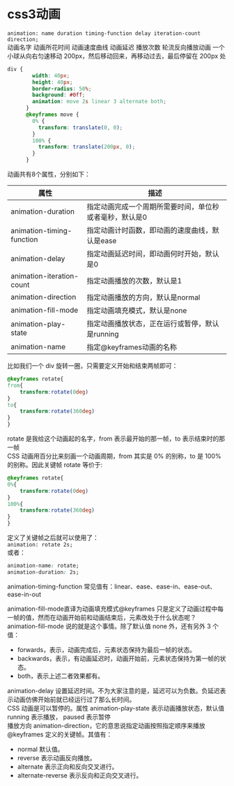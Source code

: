 # css3动画

`animation: name duration timing-function delay iteration-count direction;`  
动画名字 动画所花时间 动画速度曲线 动画延迟 播放次数 轮流反向播放动画 
一个小球从向右匀速移动 200px，然后移动回来，再移动过去，最后停留在 200px 处
```css
div {
        width: 40px;
        height: 40px;
        border-radius: 50%;
        background: #0ff;
        animation: move 2s linear 3 alternate both;
      }
      @keyframes move {
        0% {
          transform: translate(0, 0);
        }
        100% {
          transform: translate(200px, 0);
        }
      }
```

动画共有8个属性，分别如下：

| 属性                      | 描述                                                    |
| ------------------------- | ------------------------------------------------------- |
| animation-duration        | 指定动画完成一个周期所需要时间，单位秒或者毫秒，默认是0 |
| animation-timing-function | 指定动画计时函数，即动画的速度曲线，默认是ease          |
| animation-delay           | 指定动画延迟时间，即动画何时开始，默认是0               |
| animation-iteration-count | 指定动画播放的次数，默认是1                             |
| animation-direction       | 指定动画播放的方向，默认是normal                        |
| animation-fill-mode       | 指定动画填充模式，默认是none                            |
| animation-play-state      | 指定动画播放状态，正在运行或暂停，默认是running         |
| animation-name            | 指定@keyframes动画的名称                                |

比如我们一个 div 旋转一圈，只需要定义开始和结束两帧即可：  
```css
@keyframes rotate{
from{
    transform:rotate(0deg)
}
to{
    transform:rotate(360deg)
}
}
```
rotate 是我给这个动画起的名字，from 表示最开始的那一帧，to 表示结束时的那一帧  
CSS 动画用百分比来刻画一个动画周期，from 其实是 0% 的别称，to 是 100% 的别称。因此关键帧 rotate 等价于:  
```css
@keyframes rotate{
0%{
    transform:rotate(0deg)
}
100%{
    transform:rotate(360deg)
}
}
```
定义了关键帧之后就可以使用了：  
`animation: rotate 2s;`  
或者：  
```css
animation-name: rotate;
animation-duration: 2s;
```
animation-timing-function 常见值有：linear、ease、ease-in、ease-out、ease-in-out  

animation-fill-mode直译为动画填充模式@keyframes 只是定义了动画过程中每一帧的值，然而在动画开始前和动画结束后，元素改处于什么状态呢？animation-fill-mode 说的就是这个事情。除了默认值 none 外，还有另外 3 个值：  
+ forwards，表示，动画完成后，元素状态保持为最后一帧的状态。
+ backwards，表示，有动画延迟时，动画开始前，元素状态保持为第一帧的状态。
+ both，表示上述二者效果都有。

animation-delay 设置延迟时间。不为大家注意的是，延迟可以为负数。负延迟表示动画仿佛开始前就已经运行过了那么长时间。  
CSS 动画是可以暂停的。属性 animation-play-state 表示动画播放状态，默认值 running 表示播放， paused 表示暂停  
播放方向 animation-direction，它的意思说指定动画按照指定顺序来播放 @keyframes 定义的关键帧。其值有： 
+ normal 默认值。
+ reverse 表示动画反向播放。
+ alternate 表示正向和反向交叉进行。
+ alternate-reverse 表示反向和正向交叉进行。